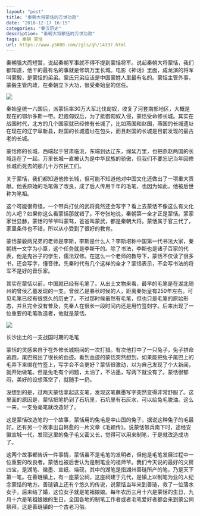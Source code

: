 ```yaml
---
layout: "post"
title: "秦朝大将蒙恬的万世功勋"
date: "2018-12-17 16:15"
categories: "秦汉历史"
description: "秦朝大将蒙恬的万世功勋"
tags: 秦朝 蒙恬
url: https://www.y5000.com/zgls/qh/14337.html
---
```






秦朝强大而短暂，说起秦朝军事就不得不提到蒙恬将军。说起秦朝大将蒙恬，我们都知道，他干的最有名的事就是修筑万里长城。电影《神话》里面，成龙演的将军叫蒙毅，是蒙恬的弟弟。蒙氏兄弟应该是中国蒙姓人里最有名的。蒙恬主管外事，蒙毅主管内政，在秦朝立下大功，很受秦始皇的信任。

![](https://img.y5000.com/uploads/allimg/170221/145311A10-0.jpg)

秦始皇统一六国后，派蒙恬率30万大军北伐匈奴，收复了河套南部地区，大概是现在的鄂尔多斯一带。赶跑匈奴后，为了抵御匈奴入侵，蒙恬受命修长城。其实在战国时代，北方的几个国家就已经修有长城了，比如燕国和赵国，燕国的长城遗址在现在的辽宁阜新县，赵国的长城遗址在包头，而且赵国的长城是目前发现的最古老的长城。

蒙恬修的长城，西端起于甘肃临洮，东端到达辽东，绵延万里，也把燕赵两国的长城连在了一起。万里长城一直被认为是中华民族的骄傲，但我们不要忘记当年因修长城而死去的那几十万农民工们。

关于蒙恬，我们都知道他修长城，但可能不知道他对中国文化还做出了一项重大贡献。他丢原始的毛笔做了改良，成了后人传用千年的毛笔，也因为如此，他被后世称为笔祖。

这个可能很奇怪，一个带兵打仗的武将竟然还会写字？看上去蒙恬不像这么有文化的人吧？如果你这么看蒙恬那就错了。不夸张地说，秦朝第一全才正是蒙恬。蒙家家世显赫，蒙恬的爷爷叫蒙骜，爸爸叫蒙武，都是秦朝大将。蒙恬属于官三代了，家里条件也不错，所以从小受到了很好的教育。

蒙恬蒙毅两兄弟的老师是李斯，李斯是什么人？李斯堪称中国第一代书法大家，秦朝统一文字为小篆，这个任务就是李斯干的。除了书法，李斯也是诸子百家的代表，他是鬼谷子的学生，儒法双修。在这么一个老师的教导下，蒙恬不仅读了很多书，还会写字，懂音律。先秦时代有几个这样的全才？蒙恬表示，不会写书法的将军不是好的音乐家。

其实在蒙恬以前，中国就已经有毛笔了。从出土文物来看，最早的毛笔是在湖北随州的曾侯乙墓发现的一支。曾侯乙是春秋时候的人，距离秦始皇有250年左右。可见毛笔已经有很悠久的历史了。不过那时候虽然有毛笔，但也只是毛笔的原始形态，并且完全没有普及，先秦人在很长一段时间内还是用竹签刻字。后来出现了一位重要的毛笔改造者，他就是蒙恬。

![](https://img.y5000.com/uploads/allimg/170221/145311G13-1.jpg)

长沙出土的一支战国时期的毛笔

蒙恬的灵感来自于在外修长城期间的一次打猎。有次他打中了一只兔子，兔子拼命逃跑，尾巴拖出了很长的血迹。看到血迹的蒙恬突然想到，如果能把兔子尾巴上的毛弄下来绑在竹签上，写字会不会更好？蒙恬很激动，以为自己发现了个大新闻，就开始做笔。但是兔毛有个问题，太油了，不沾墨，写两下就没有了。蒙恬很郁闷，美好的设想落空了，就随手一扔。

没想到的是，过两天蒙恬拿起这支笔，发现这笔蘸墨写字突然变得非常舒服了。这里面的原因是，蒙恬把笔扔到了石坑里，石坑里有石灰水，可以给兔毛脱油。这么一来，一支兔毫笔就改造好了。

这是蒙恬改造笔的一个故事，蒙恬用的兔毛是中山国的兔子，据说这种兔子的毛最好。还有另一个故事出自韩愈的一片文章《毛颖传》。说蒙恬带兵南下时，途经安徽宣城一代，发现这里的兔子毛又密又长，觉得可以用来制笔，于是就改造成功了。

这两个故事都告诉一件事情，蒙恬虽不是毛笔的发明者，但他是毛笔发展过程中一位重要的改良者。蒙恬也被后世认为是制笔业的祖师爷。我们今天说的最好的文房四宝，是湖笔、徽墨、宣纸、端砚，其中的湖笔是指湖州善琏所产的笔，乃是天下第一笔。在善琏镇上，有一座蒙公祠，这座祠建于元代，是镇上以制笔为业的人纪念蒙恬的地方。善琏镇上还有个悠久的传说，说蒙恬当年来到善琏，救了一位落水女子，后来结了婚，这位女子就是笔祖娘娘。每年农历三月十六是蒙恬的生日，九月十六是笔祖娘娘的生日，全国各地的制笔工作者或者毛笔爱好者都会来到蒙公祠祭拜，这是善琏镇的一个古老习俗。
